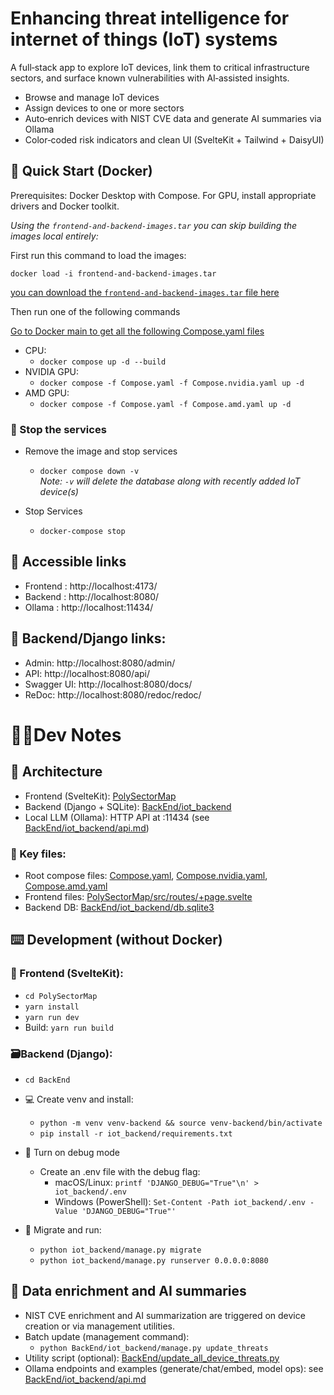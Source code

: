 # Enhancing threat intelligence for internet of things (IoT) systems

A full‑stack app to explore IoT devices, link them to critical infrastructure sectors, and surface known vulnerabilities with AI‑assisted insights.

-   Browse and manage IoT devices
-   Assign devices to one or more sectors
-   Auto‑enrich devices with NIST CVE data and generate AI summaries via Ollama
-   Color‑coded risk indicators and clean UI (SvelteKit + Tailwind + DaisyUI)

## 🐳 Quick Start ­(Docker)
Prerequisites: Docker Desktop with Compose. For GPU, install appropriate drivers and Docker toolkit.

<i>Using the `frontend-and-backend-images.tar` you can skip building the images local entirely:</i>

First run this command to load the images:

`docker load -i frontend-and-backend-images.tar`

[you can download the `frontend-and-backend-images.tar` file here](https://drive.google.com/file/d/1_Kn03Pox7IW2C7wbpI9gT5pL-MwlSWoh/view?usp=sharing)

Then run one of the following commands

[Go to Docker main to get all the following Compose.yaml files](https://github.com/Enhancing-threat-intelligence-for-iot/Docker-Main) 
-   CPU:
    -   `docker compose up -d --build`
-   NVIDIA GPU:
    -   `docker compose -f Compose.yaml -f Compose.nvidia.yaml up -d`
-   AMD GPU:
    -   `docker compose -f Compose.yaml -f Compose.amd.yaml up -d`

### 🛑 Stop the services
- Remove the image and stop services 
    - `docker compose down -v` <br>
  <em>Note: `-v` will delete the database along with recently added IoT device(s)</em>

- Stop Services
    - `docker-compose stop` 

## 📂 Accessible links

-   Frontend : http://localhost:4173/
-   Backend : http://localhost:8080/
-   Ollama : http://localhost:11434/

## 💾 Backend/Django links:

- Admin:  http://localhost:8080/admin/
- API:    http://localhost:8080/api/
- Swagger UI: http://localhost:8080/docs/
- ReDoc:  http://localhost:8080/redoc/redoc/

# 🧑‍💻Dev Notes

## 🌳 Architecture

-   Frontend (SvelteKit): [PolySectorMap](PolySectorMap/README.md)
-   Backend (Django + SQLite): [BackEnd/iot_backend](BackEnd/iot_backend)
-   Local LLM (Ollama): HTTP API at :11434 (see [BackEnd/iot_backend/api.md](BackEnd/iot_backend/api.md))

### 📜 Key files:

-   Root compose files: [Compose.yaml](Compose.yaml), [Compose.nvidia.yaml](Compose.nvidia.yaml), [Compose.amd.yaml](Compose.amd.yaml)
-   Frontend files: [PolySectorMap/src/routes/+page.svelte](PolySectorMap/src/routes/+page.svelte)
-   Backend DB: [BackEnd/iot_backend/db.sqlite3](BackEnd/iot_backend/db.sqlite3)

## ⌨️ Development (without Docker)

### 📱 Frontend (SvelteKit):
- `cd PolySectorMap`
- `yarn install`
- `yarn run dev`
- Build: `yarn run build`

### 🗃️Backend (Django):
- `cd BackEnd`
- 💻 Create venv and install:
  - `python -m venv venv-backend && source venv-backend/bin/activate`
  - `pip install -r iot_backend/requirements.txt`
- 🐛 Turn on debug mode
    - Create an .env file with the debug flag:
        - macOS/Linux: `printf 'DJANGO_DEBUG="True"\n' > iot_backend/.env`
        - Windows (PowerShell): `Set-Content -Path iot_backend/.env -Value 'DJANGO_DEBUG="True"'`

- 🚀 Migrate and run:
  - `python iot_backend/manage.py migrate`
  - `python iot_backend/manage.py runserver 0.0.0.0:8080`

## 🤖 Data enrichment and AI summaries

- NIST CVE enrichment and AI summarization are triggered on device creation or via management utilities.
- Batch update (management command):
  - `python BackEnd/iot_backend/manage.py update_threats`
- Utility script (optional): [BackEnd/update_all_device_threats.py](BackEnd/update_all_device_threats.py)
- Ollama endpoints and examples (generate/chat/embed, model ops): see [BackEnd/iot_backend/api.md](BackEnd/iot_backend/api.md)
